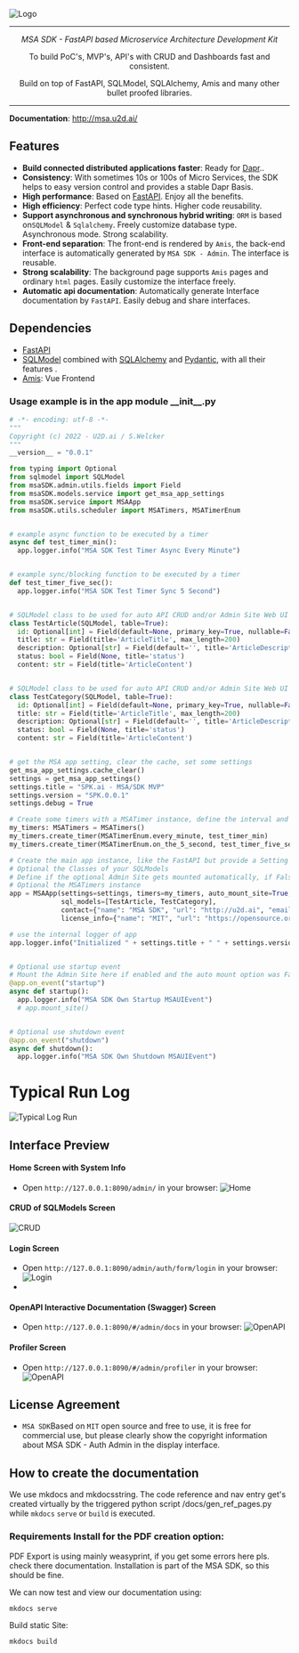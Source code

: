 ![Logo](./docs/images/msa_logo_big.png)

------
<p align="center">
    <em>MSA SDK - FastAPI based Microservice Architecture Development Kit</em>
</p>
<p align="center">
    To build PoC's, MVP's, API's with CRUD and Dashboards fast and consistent.
</p>
<p align="center">
    Build on top of FastAPI, SQLModel, SQLAlchemy, Amis and many other bullet proofed libraries.
</p>

------

**Documentation**: <a href="http://msa.u2d.ai/" target="_blank">http://msa.u2d.ai/</a>

## Features
- **Build connected distributed applications faster**: Ready for [Dapr](https://dapr.io/)..
- **Consistency**: With sometimes 10s or 100s of Micro Services, the SDK helps to easy version control and provides a stable Dapr Basis.
- **High performance**: Based on [FastAPI](https://fastapi.tiangolo.com/zh/). Enjoy all the benefits.
- **High efficiency**: Perfect code type hints. Higher code reusability.
- **Support asynchronous and synchronous hybrid writing**: `ORM`  is based on`SQLModel` & `Sqlalchemy`. Freely customize
  database type. Asynchronous mode. Strong scalability.
- **Front-end separation**: The front-end is rendered by `Amis`, the back-end interface is automatically generated
  by `MSA SDK - Admin`. The interface is reusable.
- **Strong scalability**: The background page supports `Amis` pages and ordinary `html` pages. Easily customize the
  interface freely.
- **Automatic api documentation**: Automatically generate Interface documentation by `FastAPI`. Easily debug and share
  interfaces.

## Dependencies

- [FastAPI](https://fastapi.tiangolo.com/)
- [SQLModel](https://sqlmodel.tiangolo.com/)
  combined with  [SQLAlchemy](https://www.sqlalchemy.org/) and [Pydantic](https://pydantic-docs.helpmanual.io/), with all
  their features .
- [Amis](https://baidu.gitee.io/amis): Vue Frontend

### Usage example is in the app module \_\_init\_\_.py

```python
# -*- encoding: utf-8 -*-
"""
Copyright (c) 2022 - U2D.ai / S.Welcker
"""
__version__ = "0.0.1"

from typing import Optional
from sqlmodel import SQLModel
from msaSDK.admin.utils.fields import Field
from msaSDK.models.service import get_msa_app_settings
from msaSDK.service import MSAApp
from msaSDK.utils.scheduler import MSATimers, MSATimerEnum


# example async function to be executed by a timer
async def test_timer_min():
  app.logger.info("MSA SDK Test Timer Async Every Minute")


# example sync/blocking function to be executed by a timer
def test_timer_five_sec():
  app.logger.info("MSA SDK Test Timer Sync 5 Second")


# SQLModel class to be used for auto API CRUD and/or Admin Site Web UI
class TestArticle(SQLModel, table=True):
  id: Optional[int] = Field(default=None, primary_key=True, nullable=False)
  title: str = Field(title='ArticleTitle', max_length=200)
  description: Optional[str] = Field(default='', title='ArticleDescription', max_length=400)
  status: bool = Field(None, title='status')
  content: str = Field(title='ArticleContent')


# SQLModel class to be used for auto API CRUD and/or Admin Site Web UI
class TestCategory(SQLModel, table=True):
  id: Optional[int] = Field(default=None, primary_key=True, nullable=False)
  title: str = Field(title='ArticleTitle', max_length=200)
  description: Optional[str] = Field(default='', title='ArticleDescription', max_length=400)
  status: bool = Field(None, title='status')
  content: str = Field(title='ArticleContent')


# get the MSA app setting, clear the cache, set some settings
get_msa_app_settings.cache_clear()
settings = get_msa_app_settings()
settings.title = "SPK.ai - MSA/SDK MVP"
settings.version = "SPK.0.0.1"
settings.debug = True

# Create some timers with a MSATimer instance, define the interval and set the handler
my_timers: MSATimers = MSATimers()
my_timers.create_timer(MSATimerEnum.every_minute, test_timer_min)
my_timers.create_timer(MSATimerEnum.on_the_5_second, test_timer_five_sec)

# Create the main app instance, like the FastAPI but provide a Setting Definition Instance
# Optional the Classes of your SQLModels
# Define if the optional Admin Site gets mounted automatically, if False you need to Mount in your own Startup MSAUIEvent Handler
# Optional the MSATimers instance
app = MSAApp(settings=settings, timers=my_timers, auto_mount_site=True,
             sql_models=[TestArticle, TestCategory],
             contact={"name": "MSA SDK", "url": "http://u2d.ai", "email": "stefan@u2d.ai"},
             license_info={"name": "MIT", "url": "https://opensource.org/licenses/MIT", })

# use the internal logger of app
app.logger.info("Initialized " + settings.title + " " + settings.version)


# Optional use startup event
# Mount the Admin Site here if enabled and the auto mount option was False
@app.on_event("startup")
async def startup():
  app.logger.info("MSA SDK Own Startup MSAUIEvent")
  # app.mount_site()


# Optional use shutdown event
@app.on_event("shutdown")
async def shutdown():
  app.logger.info("MSA SDK Own Shutdown MSAUIEvent")
```

# Typical Run Log
![Typical Log Run](./docs/images/msa_sdk_run.png)

## Interface Preview


#### Home Screen with System Info
- Open `http://127.0.0.1:8090/admin/` in your browser:
![Home](./docs/images/msa_admin_home.png)

#### CRUD of SQLModels Screen
![CRUD](./docs/images/msa_admin_crud.png)

#### Login Screen
- Open `http://127.0.0.1:8090/admin/auth/form/login` in your browser:
![Login](./docs/images/msa_auth_login.png)
- 
#### OpenAPI Interactive Documentation (Swagger) Screen
- Open `http://127.0.0.1:8090/#/admin/docs` in your browser:
![OpenAPI](./docs/images/msa_admin_openapi.png)

#### Profiler Screen
- Open `http://127.0.0.1:8090/#/admin/profiler` in your browser:
![OpenAPI](./docs/images/msa_admin_profiler.png)

## License Agreement

- `MSA SDK`Based on `MIT` open source and free to use, it is free for commercial use, but please clearly show the copyright information about MSA SDK - Auth Admin in the display interface.


## How to create the documentation

We use mkdocs and mkdocsstring. The code reference and nav entry get's created virtually by the triggered python script /docs/gen_ref_pages.py while ``mkdocs`` ``serve`` or ``build`` is executed.

### Requirements Install for the PDF creation option:
PDF Export is using mainly weasyprint, if you get some errors here pls. check there documentation. Installation is part of the MSA SDK, so this should be fine.

We can now test and view our documentation using:

    mkdocs serve

Build static Site:

    mkdocs build